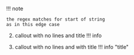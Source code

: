 !!! note

    the regex matches for start of string
    as in this edge case

2. callout with no lines and title
!!! info


3. callout with no lines and with title
!!! info "title"
